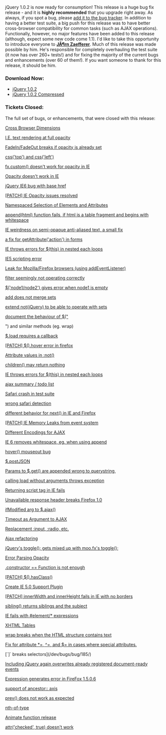jQuery 1.0.2 is now ready for consumption! This release is a huge bug
fix release - and it is **highly recommended** that you upgrade right
away. As always, if you spot a bug, please [add it to the bug
tracker](http://jquery.com/dev/bugs/new/). In addition to having a
better test suite, a big push for this release was to have better
cross-browser compatibility for common tasks (such as AJAX operations).
Functionally, however, no major features have been added to this release
(although, expect some new code come 1.1). I'd like to take this
opportunity to introduce everyone to [**JÃ¶rn
Zaefferer**](http://bassistance.de/). Much of this release was made
possible by him. He's responsible for completely overhauling the test
suite (it now has over 260+ tests!) and for fixing the majority of the
current bugs and enhancements (over 60 of them!). If you want someone to
thank for this release, it should be him.

### Download Now:

-   [jQuery 1.0.2](http://jquery.com/src/jquery-1.0.2.js)
-   [jQuery 1.0.2
    Compressed](http://jquery.com/src/jquery-1.0.2.pack.js)

### Tickets Closed:

The full set of bugs, or enhancements, that were closed with this
release:

[Cross Browser Dimensions](/dev/bugs/bug/184/)

[I.E. text rendering at full opacity](/dev/bugs/bug/187/)

[FadeIn/FadeOut breaks if opacity is already set](/dev/bugs/bug/200/)

[css('top') and css('left')](/dev/bugs/bug/74/)

[fx.custom() doesn't work for opacity in IE](/dev/bugs/bug/179/)

[Opacity doesn't work in IE](/dev/bugs/bug/199/)

[jQuery IE6 bug with base href](/dev/bugs/bug/240/)

[[PATCH] IE Opacity issues resolved](/dev/bugs/bug/204/)

[Namespaced Selection of Elements and Attributes](/dev/bugs/bug/115/)

[append(html) function fails, if html is a table fragment and begins
with whitespace](/dev/bugs/bug/214/)

[IE weirdness on semi-opaque anti-aliased text, a small
fix](/dev/bugs/bug/207/)

[a fix for getAttribute('action') in forms](/dev/bugs/bug/160/)

[IE throws errors for \$(this) in nested each loops](/dev/bugs/bug/163/)

[IE5 scripting error](/dev/bugs/bug/211/)

[Leak for Mozilla/Firefox browsers (using
addEventListener)](/dev/bugs/bug/226/)

[filter seemingly not operating correctly](/dev/bugs/bug/221/)

[\$('node1/node2') gives error when node1 is empty](/dev/bugs/bug/212/)

[add does not merge sets](/dev/bugs/bug/235/)

[extend not(jQuery) to be able to operate with sets](/dev/bugs/bug/236/)

[document the behaviour of \$("](/dev/bugs/bug/218/)

") and similar methods (eg. wrap)

[\$.load requires a callback](/dev/bugs/bug/232/)

[[PATCH] \$().hover error in firefox](/dev/bugs/bug/222/)

[Attribute values in :not()](/dev/bugs/bug/190/)

[children() may return nothing](/dev/bugs/bug/176/)

[IE throws errors for \$(this) in nested each loops](/dev/bugs/bug/164/)

[ajax summary / todo list](/dev/bugs/bug/217/)

[Safari crash in test suite](/dev/bugs/bug/173/)

[wrong safari detection](/dev/bugs/bug/250/)

[different behavior for next() in IE and Firefox](/dev/bugs/bug/228/)

[[PATCH] IE Memory Leaks from event system](/dev/bugs/bug/225/)

[Different Encodings for AJAX](/dev/bugs/bug/116/)

[IE 6 removes whitespace, eg. when using append](/dev/bugs/bug/206/)

[hover() mouseout bug](/dev/bugs/bug/113/)

[\$.postJSON](/dev/bugs/bug/197/)

[Params to \$.get() are appended wrong to
querystring,](/dev/bugs/bug/215/)

[calling load without arguments throws exception](/dev/bugs/bug/192/)

[Returning script tag in IE fails](/dev/bugs/bug/16/)

[Unavailable response header breaks Firefox 1.0](/dev/bugs/bug/165/)

[ifModified arg to \$.ajax()](/dev/bugs/bug/156/)

[Timeout as Argument to AJAX](/dev/bugs/bug/195/)

[Replacement :input, :radio, etc.](/dev/bugs/bug/69/)

[Ajax refactoring](/dev/bugs/bug/159/)

[jQuery's toggle(); gets mixed up with moo.fx's
toggle();](/dev/bugs/bug/182/)

[Error Parsing Opacity](/dev/bugs/bug/99/)

[.constructor == Function is not enough](/dev/bugs/bug/180/)

[[PATCH] \$().hasClass()](/dev/bugs/bug/205/)

[Create IE 5.0 Support Plugin](/dev/bugs/bug/96/)

[[PATCH] innerWidth and innerHeight fails in IE with no
borders](/dev/bugs/bug/201/)

[sibling() returns siblings and the subject](/dev/bugs/bug/168/)

[IE fails with \#element/\* expressions](/dev/bugs/bug/178/)

[XHTML Tables](/dev/bugs/bug/175/)

[wrap breaks when the HTML structure contains text](/dev/bugs/bug/191/)

[Fix for attribute \*=, \^=, and \$= in cases where special
attributes.](/dev/bugs/bug/194/)

[\`]\` breaks selectors](/dev/bugs/bug/185/)

[Including jQuery again overwrites already registered document-ready
events](/dev/bugs/bug/147/)

[Expression generates error in FireFox 1.5.0.6](/dev/bugs/bug/198/)

[support of ancestor:: axis](/dev/bugs/bug/144/)

[prev() does not work as expected](/dev/bugs/bug/189/)

[nth-of-type](/dev/bugs/bug/166/)

[Animate function release](/dev/bugs/bug/153/)

[attr('checked', true) doesn't work](/dev/bugs/bug/167/)
